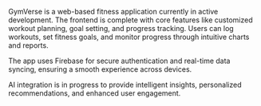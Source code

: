 GymVerse is a web-based fitness application currently in active development. The frontend is complete with core features like customized workout planning, goal setting, and progress tracking. Users can log workouts, set fitness goals, and monitor progress through intuitive charts and reports.

The app uses Firebase for secure authentication and real-time data syncing, ensuring a smooth experience across devices.

AI integration is in progress to provide intelligent insights, personalized recommendations, and enhanced user engagement.
